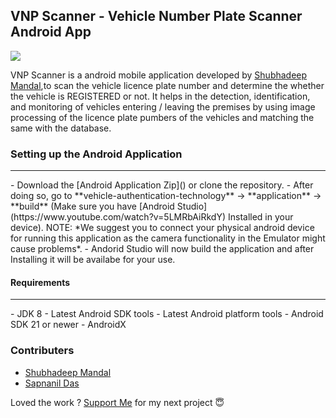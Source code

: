 ## **VNP Scanner** - Vehicle Number Plate Scanner Android App

<a><img src="https://github.com/shubhadeepmandal394/vehicle-authentication-technology/blob/master/assets/img/application_icon.jpg"></a>

VNP Scanner is a android mobile application developed by [Shubhadeep Mandal](https://github.com/shubhadeepmandal394),to scan the vehicle licence plate number and determine the whether the vehicle is REGISTERED or not. It helps in the detection, identification, and monitoring of vehicles entering / leaving the premises by using image processing of the licence plate pumbers of the vehicles and matching the same with the database.

### Setting up the Android Application
<hr>
- Download the [Android Application Zip](<link to download the app>) or clone the repository.
- After doing so, go to **vehicle-authentication-technology** -> **application** -> **build** (Make sure you have [Android Studio]              (https://www.youtube.com/watch?v=5LMRbAiRkdY) Installed in your device).
NOTE: *We suggest you to connect your physical android device for running this application as the camera functionality in the Emulator might cause problems*.
- Andorid Studio will now build the application and after Installing it will be availabe for your use.

#### Requirements
<hr>
- JDK 8
- Latest Android SDK tools
- Latest Android platform tools
- Android SDK 21 or newer
- AndroidX

### Contributers
- [Shubhadeep Mandal](https://github.com/shubhadeepmandal394)
- [Sapnanil Das](https://github.com/sapnanil7)

Loved the work ? [Support Me](https://paypal.me/shubhadeepmandal394?locale.x=en_GB) for my next project 😇